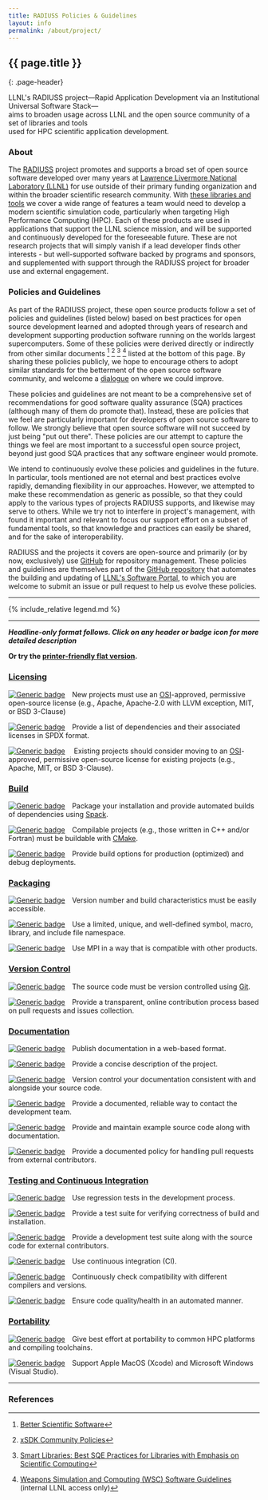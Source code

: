 ```yaml
---
title: RADIUSS Policies & Guidelines
layout: info
permalink: /about/project/
---
```


## {{ page.title }}
{: .page-header}

<p class="page-title">LLNL's RADIUSS project&mdash;Rapid Application Development via an Institutional Universal Software Stack&mdash; <br />aims to broaden usage across LLNL and the open source community of a set of libraries and tools <br />used for HPC scientific application development.</p>

<!--
Prepared by LLNL under Contract DE-AC52-07NA27344.

This document was prepared as an account of work sponsored by an agency of the United States government. Neither the United States government nor Lawrence Livermore National Security, LLC, nor any of their employees makes any warranty, expressed or implied, or assumes any legal liability or responsibility for the accuracy, completeness, or usefulness of any information, apparatus, product, or process disclosed, or represents that its use would not infringe privately owned rights. Reference herein to any specific commercial product, process, or service by trade name, trademark, manufacturer, or otherwise does not necessarily constitute or imply its endorsement, recommendation, or favoring by the United States government or Lawrence Livermore National Security, LLC. The views and opinions of authors expressed herein do not necessarily state or reflect those of the United States government or Lawrence Livermore National Security, LLC, and shall not be used for advertising or product endorsement purposes.

LLNL-TR-781103

IM #975025
-->

### About

The [RADIUSS](https://computing.llnl.gov/projects/radiuss) project promotes and supports a broad set of open source
software developed over many years at [Lawrence
Livermore National Laboratory (LLNL)](https://www.llnl.gov) for use
outside of their primary funding organization and within the broader
scientific research community. With [these libraries and
tools](https://software.llnl.gov/radiuss) we
cover a wide range of features a team would need to develop a modern
scientific simulation code, particularly when targeting High Performance
Computing (HPC). Each of these products are used in applications that
support the LLNL science mission, and will be supported and
continuously developed for the foreseeable future. These are not
research projects that will simply vanish if a lead
developer finds other interests - but well-supported software backed
by programs and sponsors, and supplemented with support through the RADIUSS
project for broader use and external engagement.

### Policies and Guidelines

As part of the RADIUSS project, these open source products
follow a set of policies and guidelines (listed below) based on best
practices for open source development learned and adopted through
years of research and
development supporting production software running on the
worlds largest supercomputers. Some of these policies were derived
directly or indirectly from other similar documents [^bss] [^xsdk] [^sl]
[^wsc] listed at the
bottom of this page. By sharing these policies publicly, we
hope to encourage others to adopt similar standards for the
betterment of the open source software community, and welcome a
[dialogue](mailto:radiuss-request@llnl.gov) on where we could
improve.

These policies and guidelines are not meant to be a comprehensive set
of recommendations for good software quality assurance (SQA) practices
(although many of them do promote that). Instead, these are policies
that we feel are particularly important for developers of open source
software to follow. We strongly believe that open source software will
not succeed by just being "put out there". These policies are our
attempt to capture the things we feel are most important to a
successful open source project, beyond just good SQA practices that
any software engineer would promote.

We intend to continuously evolve these policies and guidelines
in the future. In particular, tools mentioned are not eternal and
best practices evolve rapidly, demanding flexibility in our approaches. However, we
attempted to make these recommendation as generic as possible, so that
they could apply to the various types of projects RADIUSS supports,
and likewise may serve to others. While we try not to interfere in project's
management, with found it important and relevant to focus our support
effort on a subset of fundamental tools, so that knowledge and
practices can easily be shared, and for the sake of interoperability.

RADIUSS and the projects it covers are open-source and primarily (or
by now, exclusively) use
[GitHub](https://github.com) for repository management. These policies and guidelines are
themselves part of the [GitHub repository](https://github.com/LLNL/llnl.github.io) that automates the
building and updating of [LLNL's Software
Portal](https://software.llnl.gov), to which you are welcome to submit an
issue or pull request to help us evolve these policies.

---

{% include_relative legend.md %}

---

***Headline-only format follows. Click on any header or badge icon for more detailed description***

**Or try the [printer-friendly flat version](/radiuss/policies/all).**

### [Licensing](/radiuss/policies/licensing/)

[![Generic badge](https://img.shields.io/badge/M.lic-1-red.svg)](/radiuss/policies/licensing/#mlic1)&emsp;New projects must use an [OSI](https://opensource.org/licenses)-approved, permissive open-source license (e.g., Apache, Apache-2.0 with LLVM exception, MIT, or BSD 3-Clause)

[![Generic badge](https://img.shields.io/badge/M.lic-2-red.svg)](/radiuss/policies/licensing/#mlic2)&emsp;Provide a list of dependencies and their associated licenses in SPDX format.

[![Generic
badge](https://img.shields.io/badge/R.lic-3-yellow.svg)](/radiuss/policies/licensing/#rlic3)
&emsp;Existing projects should consider moving to an [OSI](https://opensource.org/licenses)-approved, permissive open-source license for existing projects (e.g., Apache, MIT, or BSD 3-Clause).

### [Build](/radiuss/policies/build)

[![Generic badge](https://img.shields.io/badge/M.bld-1-red.svg)](/radiuss/policies/build/#mbld1)&emsp;Package your installation and provide automated builds of dependencies using [Spack](https://spack.io/).

[![Generic badge](https://img.shields.io/badge/R.bld-2-yellow.svg)](/radiuss/policies/build/#rbld2)&emsp;Compilable projects (e.g., those written in C++ and/or Fortran) must be buildable with [CMake](https://cmake.org).

[![Generic badge](https://img.shields.io/badge/R.bld-3-yellow.svg)](/radiuss/policies/build/#rbld3)&emsp;Provide build options for production (optimized) and debug deployments.

### [Packaging](/radiuss/policies/packaging)

[![Generic badge](https://img.shields.io/badge/M.pkg-1-red.svg)](/radiuss/policies/packaging/#mpkg1)&emsp;Version number and build characteristics must be easily accessible.

[![Generic badge](https://img.shields.io/badge/M.pkg-2-red.svg)](/radiuss/policies/packaging/#mpkg2)&emsp;Use a limited, unique, and well-defined symbol, macro, library, and include file namespace.

[![Generic badge](https://img.shields.io/badge/M.pkg-3-red.svg)](/radiuss/policies/packaging/#mpkg3)&emsp;Use MPI in a way that is compatible with other products.

### [Version Control](/radiuss/policies/version-control)

[![Generic badge](https://img.shields.io/badge/M.ver-1-red.svg)](/radiuss/policies/version-control/#mver1)&emsp;The source code must be version controlled using [Git](https://git-scm.com).

[![Generic badge](https://img.shields.io/badge/M.ver-2-red.svg)](/radiuss/policies/version-control/#mver2)&emsp;Provide a transparent, online contribution process based on pull requests and issues collection.

### [Documentation](/radiuss/policies/documentation)

[![Generic badge](https://img.shields.io/badge/M.doc-1-red.svg)](/radiuss/policies/documentation/#mdoc1)&emsp;Publish documentation in a web-based format.

[![Generic badge](https://img.shields.io/badge/M.doc-2-red.svg)](/radiuss/policies/documentation/#mdoc2)&emsp;Provide a concise description of the project.

[![Generic badge](https://img.shields.io/badge/M.doc-3-red.svg)](/radiuss/policies/documentation/#mdoc3)&emsp;Version control your documentation consistent with and alongside your source code.

[![Generic badge](https://img.shields.io/badge/M.doc-4-red.svg)](/radiuss/policies/documentation/#mdoc4)&emsp;Provide a documented, reliable way to contact the development team.

[![Generic badge](https://img.shields.io/badge/R.doc-5-yellow.svg)](/radiuss/policies/documentation/#rdoc5)&emsp;Provide and maintain example source code along with documentation.

[![Generic badge](https://img.shields.io/badge/R.doc-6-yellow.svg)](/radiuss/policies/documentation/#rdoc6)&emsp;Provide a documented policy for handling pull requests from external contributors.

### [Testing and Continuous Integration](/radiuss/policies/tests-ci)

[![Generic badge](https://img.shields.io/badge/M.tst-1-red.svg)](/radiuss/policies/tests-ci/#mtst1)&emsp;Use regression tests in the development process.

[![Generic badge](https://img.shields.io/badge/M.tst-2-red.svg)](/radiuss/policies/tests-ci/#mtst2)&emsp;Provide a test suite for verifying correctness of build and installation.

[![Generic badge](https://img.shields.io/badge/M.tst-3-red.svg)](/radiuss/policies/tests-ci/#mtst3)&emsp;Provide a development test suite along with the source code for external contributors.

[![Generic badge](https://img.shields.io/badge/M.tst-4-red.svg)](/radiuss/policies/tests-ci/#mtst4)&emsp;Use continuous integration (CI).

[![Generic badge](https://img.shields.io/badge/R.tst-5-yellow.svg)](/radiuss/policies/tests-ci/#rtst5)&emsp;Continuously check compatibility with different compilers and versions.

[![Generic badge](https://img.shields.io/badge/R.tst-6-yellow.svg)](/radiuss/policies/tests-ci/#rtst6)&emsp;Ensure code quality/health in an automated manner.

### [Portability](/radiuss/policies/portability)

[![Generic badge](https://img.shields.io/badge/M.por-1-red.svg)](/radiuss/policies/portability/#mpor1)&emsp;Give best effort at portability to common HPC platforms and compiling toolchains.

[![Generic badge](https://img.shields.io/badge/R.por-2-yellow.svg)](/radiuss/policies/portability/#rpor2)&emsp;Support Apple MacOS (Xcode) and Microsoft Windows (Visual Studio).

---

### References

[^bss]: [Better Scientific Software](https://bssw.io)
[^xsdk]: [xSDK Community Policies](https://xsdk.info/policies)
[^sl]: [Smart Libraries: Best SQE Practices for Libraries with Emphasis on Scientific Computing](https://www.osti.gov/biblio/936460)
[^wsc]: [Weapons Simulation and Computing (WSC) Software Guidelines](https://lc.llnl.gov/confluence/display/WSCSOFT/WSC+Software+Guidelines) (internal LLNL access only)
